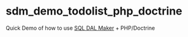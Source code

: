 # sdm_demo_todolist_php_doctrine
Quick Demo of how to use [SQL DAL Maker](https://github.com/panedrone/sqldalmaker) + PHP/Doctrine
